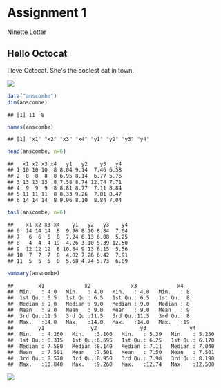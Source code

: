 Assignment 1
================
Ninette Lotter

Hello Octocat
-------------

I love Octocat. She's the coolest cat in town.

![](https://dl.dropboxusercontent.com/u/11805474/painblogr/biostats/images/octocat.png)

``` r
data("anscombe")
dim(anscombe)
```

    ## [1] 11  8

``` r
names(anscombe)
```

    ## [1] "x1" "x2" "x3" "x4" "y1" "y2" "y3" "y4"

``` r
head(anscombe, n=6)
```

    ##   x1 x2 x3 x4   y1   y2    y3   y4
    ## 1 10 10 10  8 8.04 9.14  7.46 6.58
    ## 2  8  8  8  8 6.95 8.14  6.77 5.76
    ## 3 13 13 13  8 7.58 8.74 12.74 7.71
    ## 4  9  9  9  8 8.81 8.77  7.11 8.84
    ## 5 11 11 11  8 8.33 9.26  7.81 8.47
    ## 6 14 14 14  8 9.96 8.10  8.84 7.04

``` r
tail(anscombe, n=6)
```

    ##    x1 x2 x3 x4    y1   y2   y3    y4
    ## 6  14 14 14  8  9.96 8.10 8.84  7.04
    ## 7   6  6  6  8  7.24 6.13 6.08  5.25
    ## 8   4  4  4 19  4.26 3.10 5.39 12.50
    ## 9  12 12 12  8 10.84 9.13 8.15  5.56
    ## 10  7  7  7  8  4.82 7.26 6.42  7.91
    ## 11  5  5  5  8  5.68 4.74 5.73  6.89

``` r
summary(anscombe)
```

    ##        x1             x2             x3             x4    
    ##  Min.   : 4.0   Min.   : 4.0   Min.   : 4.0   Min.   : 8  
    ##  1st Qu.: 6.5   1st Qu.: 6.5   1st Qu.: 6.5   1st Qu.: 8  
    ##  Median : 9.0   Median : 9.0   Median : 9.0   Median : 8  
    ##  Mean   : 9.0   Mean   : 9.0   Mean   : 9.0   Mean   : 9  
    ##  3rd Qu.:11.5   3rd Qu.:11.5   3rd Qu.:11.5   3rd Qu.: 8  
    ##  Max.   :14.0   Max.   :14.0   Max.   :14.0   Max.   :19  
    ##        y1               y2              y3              y4        
    ##  Min.   : 4.260   Min.   :3.100   Min.   : 5.39   Min.   : 5.250  
    ##  1st Qu.: 6.315   1st Qu.:6.695   1st Qu.: 6.25   1st Qu.: 6.170  
    ##  Median : 7.580   Median :8.140   Median : 7.11   Median : 7.040  
    ##  Mean   : 7.501   Mean   :7.501   Mean   : 7.50   Mean   : 7.501  
    ##  3rd Qu.: 8.570   3rd Qu.:8.950   3rd Qu.: 7.98   3rd Qu.: 8.190  
    ##  Max.   :10.840   Max.   :9.260   Max.   :12.74   Max.   :12.500

<img src="\NINETTE\Users\Ninette\Desktop\Assignments\Assignment\figuresxy_plot-1.svg" style="display: block; margin: auto;" />
